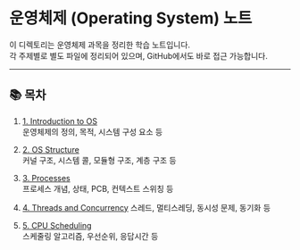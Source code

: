 # 운영체제 (Operating System) 노트

이 디렉토리는 운영체제 과목을 정리한 학습 노트입니다.  
각 주제별로 별도 파일에 정리되어 있으며, GitHub에서도 바로 접근 가능합니다.

---

## 📚 목차

1. [1. Introduction to OS](1.%20Introduction%20to%20OS.md)  
   운영체제의 정의, 목적, 시스템 구성 요소 등

2. [2. OS Structure](2.%20OS%20Structure.md)  
   커널 구조, 시스템 콜, 모듈형 구조, 계층 구조 등

3. [3. Processes](3.%20Processes.md)  
   프로세스 개념, 상태, PCB, 컨텍스트 스위칭 등

4. [4. Threads and Concurrency](./4.%20Threads%20and%20Concurrency.md)
   스레드, 멀티스레딩, 동시성 문제, 동기화 등

5. [5. CPU Scheduling](5.%20CPU%20Scheduling.md)  
   스케줄링 알고리즘, 우선순위, 응답시간 등
